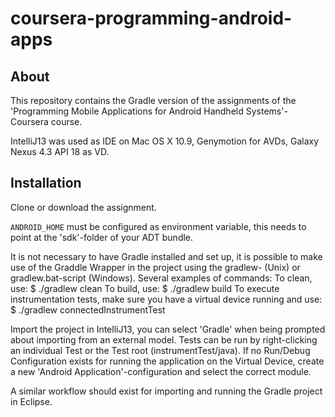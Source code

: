 # coursera-programming-android-apps
## About

This repository contains the Gradle version of the assignments of the 'Programming Mobile Applications for Android Handheld Systems'-Coursera course.

IntelliJ13 was used as IDE on Mac OS X 10.9, Genymotion for AVDs, Galaxy Nexus 4.3 API 18 as VD.

## Installation
Clone or download the assignment.

```ANDROID_HOME``` must be configured as environment variable, this needs to point at the 'sdk'-folder of your ADT bundle.

It is not necessary to have Gradle installed and set up, it is possible to make use of the Graddle Wrapper in the project using the gradlew- (Unix) or gradlew.bat-script (Windows).
Several examples of commands:
To clean, use:
    $ ./gradlew clean
To build, use:
    $ ./gradlew build
To execute instrumentation tests, make sure you have a virtual device running and use:
    $ ./gradlew connectedInstrumentTest

Import the project in IntelliJ13, you can select 'Gradle' when being prompted about importing from an external model. Tests can be run by right-clicking an individual Test or the Test root (instrumentTest/java).
If no Run/Debug Configuration exists for running the application on the Virtual Device, create a new 'Android Application'-configuration and select the correct module.

A similar workflow should exist for importing and running the Gradle project in Eclipse.
